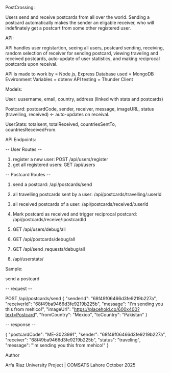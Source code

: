 PostCrossing:

Users send and receive postcards from all over the world. Sending a postcard automatically makes the sender an eligable receiver, who will indefinately get a postcart from some other registered user. 


API:

API handles user registartion, seeing all users, postcard sending, receiving, random selection of receiver for sending postcard, viewing traveling and received postcards, auto-update of user statistics, and making reciprocal postcards upon receival.

API is made to work by = Node.js, Express
Database used = MongoDB
Evvironment Variables = dotenv
API testing = Thunder Client


Models:

User: uusername, email, country, address (linked with stats and postcards)

Postcard: postcardCode, sender, receiver, message, imageURL, status (travelling, received) <- auto-updates on receival.

UserStats: totalsent, totalReceived, countriesSentTo, countriesReceivedFrom.


API Endpoints:

-- User Routes --
1. register a new user: POST /api/users/register
2. get all registered users: GET /api/users

-- Postcard Routes --
1. send a postcard: /api/postcards/send
2. all travelling postcards sent by a user: /api/postcards/travelling/:userId
3. all received postcards of a user: /api/postcards/received/:userId
4. Mark postcard as received and trigger reciprocal postcard: /api/postcards/receive/:postcardId


5. GET /api/users/debug/all
6. GET /api/postcards/debug/all
7. GET /api/send_requests/debug/all
8. /api/userstats/


Sample:

send a postcard

-- request --

POST /api/postcards/send
{
  "senderId": "68f49f06466d3fe9219b227a",
  "receiverId": "68f49ba9466d3fe9219b225b",
  "message": "I'm sending you this from mehico!",
  "imageUrl": "https://placehold.co/600x400?text=Postcard",
  "fromCountry": "Mexico",
  "toCountry": "Pakistan"
}

-- response --

{
  "postcardCode": "ME-3023991",
  "sender": "68f49f06466d3fe9219b227a",
  "receiver": "68f49ba9466d3fe9219b225b",
  "status": "traveling",
  "message": "'m sending you this from mehico!"
}



Author

Arfa Riaz
University Project | COMSATS Lahore
October 2025
